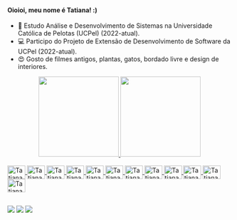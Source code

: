 #### Oioioi, meu nome é Tatiana! :)
- 📓 Estudo Análise e Desenvolvimento de Sistemas na Universidade Católica de Pelotas (UCPel) (2022-atual).
- 💻 Participo do Projeto de Extensão de Desenvolvimento de Software da UCPel (2022-atual).
- 😍 Gosto de filmes antigos, plantas, gatos, bordado livre e design de interiores.

<div align="center">
  <a href="https://github.com/tatiuska">
  <img height="180em" src="https://github-readme-stats.vercel.app/api?username=tatiuska&show_icons=true&theme=dracula&include_all_commits=true&count_private=true"/>
  <img height="180em" src="https://github-readme-stats.vercel.app/api/top-langs/?username=tatiuska&layout=compact&langs_count=7&theme=dracula"/>
</div>

  <div style="display: inline_block"><br>
    <img align="center" alt="Tatiana-VSCode" width="40" height="30" src="https://cdn.jsdelivr.net/gh/devicons/devicon/icons/vscode/vscode-original.svg"/>
    <img align="center" alt="Tatiana-HTML5" width="40" height="30" src="https://cdn.jsdelivr.net/gh/devicons/devicon/icons/html5/html5-original.svg"/>
    <img align="center" alt="Tatiana-CSS3" width="40" height="30" src="https://cdn.jsdelivr.net/gh/devicons/devicon/icons/css3/css3-original.svg"/>
    <img align="center" alt="Tatiana-JS" width="40" height="30" src="https://cdn.jsdelivr.net/gh/devicons/devicon/icons/javascript/javascript-original.svg"/>
    <img align="center" alt="Tatiana-MD" width="40" height="30" src="https://cdn.jsdelivr.net/gh/devicons/devicon/icons/markdown/markdown-original.svg"/>
    <img align="center" alt="Tatiana-Bootstrap" width="40" height="30" src="https://cdn.jsdelivr.net/gh/devicons/devicon/icons/bootstrap/bootstrap-original.svg"/>
    <img align="center" alt="Tatiana-C" width="40" height="30" src="https://cdn.jsdelivr.net/gh/devicons/devicon/icons/c/c-original.svg"/>
    <img align="center" alt="Tatiana-Java" width="40" height="30" src="https://cdn.jsdelivr.net/gh/devicons/devicon/icons/java/java-original.svg"/>
    <img align="center" alt="Tatiana-Git" width="40" height="30" src="https://cdn.jsdelivr.net/gh/devicons/devicon/icons/git/git-original.svg"/>
    <img align="center" alt="Tatiana-LaTeX" width="40" height="30" src="https://cdn.jsdelivr.net/gh/devicons/devicon/icons/latex/latex-original.svg"/>
    <img align="center" alt="Tatiana-Figma" width="40" height="30" src="https://cdn.jsdelivr.net/gh/devicons/devicon/icons/figma/figma-original.svg"/>
    <img align="center" alt="Tatiana-Trello" width="40" height="30" src="https://cdn.jsdelivr.net/gh/devicons/devicon/icons/trello/trello-plain.svg"/>
  </div>
  
  ##
  
  <div>
    <a href="https://www.twitch.tv/tatiuska_" target="_blank"><img src="https://img.shields.io/badge/Twitch-9146FF?style=for-the-badge&logo=twitch&logoColor=white"/></a>
    <a href="mailto:tatiuska.dev@gmail.com" target="_blank"><img src="https://img.shields.io/badge/-Gmail-%23333?style=for-the-badge&logo=gmail&logoColor=white"/></a>
    <a href="https://www.linkedin.com/in/tatiana-weska" target="_blank"><img src="https://img.shields.io/badge/-LinkedIn-%230077B5?style=for-the-badge&logo=linkedin&logoColor=white"/></a>
  </div>
  
<!---
tatiuska/tatiuska is a ✨ special ✨ repository because its `README.md` (this file) appears on your GitHub profile.
You can click the Preview link to take a look at your changes.
--->

